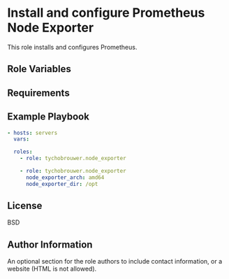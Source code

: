 Install and configure Prometheus Node Exporter
=========

This role installs and configures Prometheus.

Role Variables
--------------

Requirements
----------------

Example Playbook
----------------

```yaml
- hosts: servers
  vars:

  roles:
    - role: tychobrouwer.node_exporter

    - role: tychobrouwer.node_exporter
      node_exporter_arch: amd64
      node_exporter_dir: /opt
```

License
-------

BSD

Author Information
------------------

An optional section for the role authors to include contact information, or a website (HTML is not allowed).
